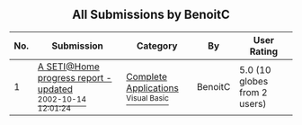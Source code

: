 ﻿<div align="center">

## All Submissions by BenoitC

</div>

No.  | Submission | Category | By   | User Rating
---- | ---------- | -------- | ---- | -----------
1 | [A SETI@Home progress report \- updated<br /><sup>2002-10-14 12:01:24</sup>](https://github.com/Planet-Source-Code/benoitc-a-seti-home-progress-report-updated__1-39790) | [Complete Applications<br /><sup>Visual Basic</sup>](../ByCategory/complete-applications__1-27.md) | BenoitC | 5.0 (10 globes from 2 users)
